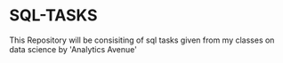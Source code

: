 # SQL-TASKS
This Repository will be consisiting of sql tasks given from my classes on data science by 'Analytics Avenue' 
